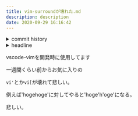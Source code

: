 ```yaml
---
title: vim-surroundが壊れた.md
description: description
date: 2020-09-29 16:16:42
---
```

<!-- history area start -->
<details><summary>commit history</summary><div><ol>
<li>2020/09/28 12:18:21 e91d132</li>
</ol></div></details>
<!-- history area end -->
<!-- toc area start -->
<details><summary>headline</summary><div>
<!-- START doctoc -->
<!-- END doctoc -->

</div></details>

<!-- toc area end -->
vscode-vimを開発時に使用してます

一週間くらい前からお気に入りの

`vi'`とか`vi[`が壊れて悲しい。

例えば'hogehoge'に対してやると'hoge'h'oge'になる。

悲しい。
